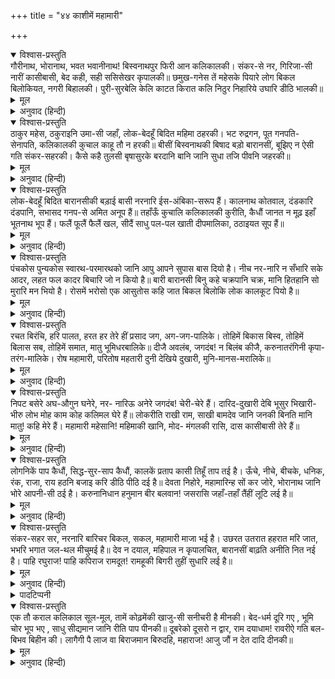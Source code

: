 +++
title = "४४ काशीमें महामारी"

+++


<details open><summary>विश्वास-प्रस्तुति</summary>
गौरीनाथ, भोरानाथ, भवत भवानीनाथ!  
बिस्वनाथपुर फिरी आन कलिकालकी।  
संकर-से नर, गिरिजा-सी नारीं कासीबासी,  
बेद कही, सही ससिसेखर कृपालकी॥  
छमुख-गनेस तें महेसके पियारे लोग  
बिकल बिलोकियत, नगरी बिहालकी।  
पुरी-सुरबेलि केलि काटत किरात कलि  
निठुर निहारिये उघारि डीठि भालकी॥
</details>

<details><summary>मूल</summary>

गौरीनाथ, भोरानाथ, भवत भवानीनाथ!  
बिस्वनाथपुर फिरी आन कलिकालकी।  
संकर-से नर, गिरिजा-सी नारीं कासीबासी,  
बेद कही, सही ससिसेखर कृपालकी॥  
छमुख-गनेस तें महेसके पियारे लोग  
बिकल बिलोकियत, नगरी बिहालकी।  
पुरी-सुरबेलि केलि काटत किरात कलि  
निठुर निहारिये उघारि डीठि भालकी॥
</details>

<details><summary>अनुवाद (हिन्दी)</summary>

हे पार्वतीपते! हे भोलानाथ! हे भवानीपते! इस विश्वनाथपुरी काशीमें आज कलिकालकी दुहाई फिरी हुई है। काशीमें रहनेवाले पुरुष शंकरके समान हैं और स्त्रियाँ पार्वतीजीके सदृश हैं—ऐसा वेदने कहा है और इसपर कृपालु चन्द्रशेखरकी भी सही है, किंतु हे महेश! आज [कलिके प्रतापसे] वे लोग जो शंकरको षडानन और गणेशसे भी प्यारे हैं, बड़े व्याकुल दीख पड़ते हैं, सारी काशीपुरीको [इस कलिने] बेहाल कर दिया है। यह कलिरूप निष्ठुर किरात आपकी पुरीरूप कल्पलताको खेलहीमें काट रहा है। इसे अपने मस्तकका नेत्र खोलकर देखिये॥ १६९॥
</details>

<details open><summary>विश्वास-प्रस्तुति</summary>
ठाकुर महेस, ठकुराइनि उमा-सी जहाँ,  
लोक-बेदहूँ बिदित महिमा ठहरकी।  
भट रुद्रगन, पूत गनपति-सेनापति,  
कलिकालकी कुचाल काहू तौ न हरकी॥  
बीसीं बिस्वनाथकी बिषाद बड़ो बारानसीं,  
बूझिए न ऐसी गति संकर-सहरकी।  
कैसे कहै तुलसी बृषासुरके बरदानि  
बानि जानि सुधा तजि पीवनि जहरकी॥
</details>

<details><summary>मूल</summary>

ठाकुर महेस, ठकुराइनि उमा-सी जहाँ,  
लोक-बेदहूँ बिदित महिमा ठहरकी।  
भट रुद्रगन, पूत गनपति-सेनापति,  
कलिकालकी कुचाल काहू तौ न हरकी॥  
बीसीं बिस्वनाथकी बिषाद बड़ो बारानसीं,  
बूझिए न ऐसी गति संकर-सहरकी।  
कैसे कहै तुलसी बृषासुरके बरदानि  
बानि जानि सुधा तजि पीवनि जहरकी॥
</details>

<details><summary>अनुवाद (हिन्दी)</summary>

जहाँके महादेवजी-जैसे स्वामी और पार्वतीजी-जैसी स्वामिनी हैं तथा लोक और वेदमें भी जिस स्थानकी महिमा प्रसिद्ध है, जहाँ रुद्रके गण ही योद्धा हैं और श्रीषडानन एवं गणेशजी सेनापति हैं, वहाँ भी कलिकी कुचालको किसीने नहीं रोका। इस विश्वनाथकी बीसीमें उस वाराणसीमें बड़ा भारी विषाद छाया हुआ है, शंकरके नगरकी ऐसी दुर्दशा है कि पूछो मत। वे भस्मासुरको वर देनेवाले ठहरे, उनका अमृत छोड़कर विष पीनेका स्वभाव जानकर भी तुलसीदास उनके विषयमें किस प्रकार कोई बात कह सकता है? [अर्थात् उनका तो स्वभाव ही उलटा है, इसलिये नगरकी चिन्ता न कर यदि वे कलियुगको पाले हुए हैं तो कोई आश्चर्य नहीं।]॥ १७०॥
</details>

<details open><summary>विश्वास-प्रस्तुति</summary>
लोक-बेदहूँ बिदित बारानसीकी बड़ाई  
बासी नरनारि ईस-अंबिका-सरूप हैं।  
कालनाथ कोतवाल, दंडकारि दंडपानि,  
सभासद गनप-से अमित अनूप हैं॥  
तहाँऊँ कुचालि कलिकालकी कुरीति, कैधौं  
जानत न मूढ़ इहाँ भूतनाथ भूप हैं।  
फलैं फूलैं फैलैं खल, सीदैं साधु पल-पल  
खाती दीपमालिका, ठठाइयत सूप हैं॥
</details>

<details><summary>मूल</summary>

लोक-बेदहूँ बिदित बारानसीकी बड़ाई  
बासी नरनारि ईस-अंबिका-सरूप हैं।  
कालनाथ कोतवाल, दंडकारि दंडपानि,  
सभासद गनप-से अमित अनूप हैं॥  
तहाँऊँ कुचालि कलिकालकी कुरीति, कैधौं  
जानत न मूढ़ इहाँ भूतनाथ भूप हैं।  
फलैं फूलैं फैलैं खल, सीदैं साधु पल-पल  
खाती दीपमालिका, ठठाइयत सूप हैं॥
</details>

<details><summary>अनुवाद (हिन्दी)</summary>

काशीका महत्त्व लोक और वेद दोनोंमें प्रसिद्ध है। यहाँके निवासी श्रीशंकर और पार्वतीरूप हैं। कालभैरव-जैसे तो यहाँके कोतवाल हैं, दण्डपाणि भैरव-जैसे दण्ड देनेवाले जज हैं तथा गणेशजी-जैसे अनेकों अनुपम सभासद् हैं। किंतु कुचालि कलियुगने वहाँ भी अपनी कुचेष्टा नहीं छोड़ी। अथवा वह मूर्ख जानता नहीं कि यहाँके राजा साक्षात् भूतनाथ हैं। [आजकल सब बातें उलटी देखनेमें आती हैं] दुष्ट लोग तो खूब फलते, फूलते और फैलते हैं तथा साधुजन पल-पलमें दु:ख उठाते हैं, जैसे कहावत है—घी तो खाय दीपमालिका और दूसरे दिन ठोंका जाता है सूप॥ १७१॥
</details>

<details open><summary>विश्वास-प्रस्तुति</summary>
पंचकोस पुन्यकोस स्वारथ-परमारथको  
जानि आपु आपने सुपास बास दियो है।  
नीच नर-नारि न सँभारि सके आदर,  
लहत फल कादर बिचारि जो न कियो है॥  
बारी बारानसी बिनु कहे चक्रपानि चक्र,  
मानि हितहानि सो मुरारि मन भियो है।  
रोसमें भरोसो एक आसुतोस कहि जात  
बिकल बिलोकि लोक कालकूट पियो है॥
</details>

<details><summary>मूल</summary>

पंचकोस पुन्यकोस स्वारथ-परमारथको  
जानि आपु आपने सुपास बास दियो है।  
नीच नर-नारि न सँभारि सके आदर,  
लहत फल कादर बिचारि जो न कियो है॥  
बारी बारानसी बिनु कहे चक्रपानि चक्र,  
मानि हितहानि सो मुरारि मन भियो है।  
रोसमें भरोसो एक आसुतोस कहि जात  
बिकल बिलोकि लोक कालकूट पियो है॥
</details>

<details><summary>अनुवाद (हिन्दी)</summary>

पाँच कोसके बीचमें बसा हुआ काशीक्षेत्र पुण्यका खजाना और स्वार्थ-परमार्थ दोनोंका साधक है—यह जानकर आपने यहाँके निवासियोंको अपने पार्श्वमें बसाया है, किंतु नीच स्त्री-पुरुष इस आदरको सह नहीं सके; इसलिये उन्होंने जो कर्म विचारकर नहीं किये, उन्हींका फल वे कायरलोग भोगते हैं। किंतु यह कलिकाल आपसे भय नहीं मानता, यह बड़े आश्चर्यकी बात है। देखिये, सुदर्शन चक्रने भगवान् कृष्णके बिना कहे ही [मिथ्यावासुदेव पौण्ड्रकका वध करनेके अनन्तर] काशीको जला दिया था [उसमें यद्यपि श्रीकृष्णका कोई अपराध नहीं था तो भी] आपके प्रेमकी हानि जानकर उनके चित्तमें बड़ा ही संकोच है, [फिर बेचारा कलि तो किस खेतकी मूली है।] दैवका कोप होनेपर तो एकमात्र आप आशुतोषका ही भरोसा कहा जाता है, क्योंकि लोकोंको व्याकुल देखकर आपहीने तो कालकूट विष पिया था॥ १७२॥
</details>

<details open><summary>विश्वास-प्रस्तुति</summary>
रचत बिरंचि, हरि पालत, हरत हर  
तेरे हीं प्रसाद जग, अग-जग-पालिके।  
तोहिमें बिकास बिस्व, तोहिमें बिलास सब,  
तोहिमें समात, मातु भूमिधरबालिके॥  
दीजै अवलंब, जगदंब! न बिलंब कीजै,  
करुनातरंगिनी कृपा-तरंग-मालिके।  
रोष महामारी, परितोष महतारी दुनी  
देखिये दुखारी, मुनि-मानस-मरालिके॥
</details>

<details><summary>मूल</summary>

रचत बिरंचि, हरि पालत, हरत हर  
तेरे हीं प्रसाद जग, अग-जग-पालिके।  
तोहिमें बिकास बिस्व, तोहिमें बिलास सब,  
तोहिमें समात, मातु भूमिधरबालिके॥  
दीजै अवलंब, जगदंब! न बिलंब कीजै,  
करुनातरंगिनी कृपा-तरंग-मालिके।  
रोष महामारी, परितोष महतारी दुनी  
देखिये दुखारी, मुनि-मानस-मरालिके॥
</details>

<details><summary>अनुवाद (हिन्दी)</summary>

हे चराचरका पालन करनेवाली माता पार्वती! तेरी ही कृपासे ब्रह्माजी सृष्टिकी रचना करते हैं, विष्णु पालन करते हैं और महादेवजी संहार करते हैं। सारे विश्वका तेरेहीमें विकास होता है, तेरेहीमें उसकी स्थिति है और फिर तेरेहीमें उसका लय होता है। हे जगज्जननी! तुम कृपा-तरङ्गावलिसे विभूषित करुणामयी सरिता हो। तुम देरी न करके मुझे आश्रय दो। हे मुनिमन-मानस-मरालिके! कुपित होनेपर तुम महामारी हो जाती हो और प्रसन्न होनेपर तुम्हीं संसारकी साक्षात् जननीस्वरूपा हो; अत: अब तुम कृपादृष्टिसे हम दु:खियोंकी ओर देखो॥ १७३॥
</details>

<details open><summary>विश्वास-प्रस्तुति</summary>
निपट बसेरे अघ-औगुन घनेरे, नर-  
नारिऊ अनेरे जगदंब! चेरी-चेरे हैं।  
दारिद-दुखारी देबि भूसुर भिखारी-भीरु  
लोभ मोह काम कोह कलिमल घेरे हैं॥  
लोकरीति राखी राम, साखी बामदेव जानि  
जनकी बिनति मानि मातु! कहि मेरे हैं।  
महामारी महेसानि! महिमाकी खानि, मोद-  
मंगलकी रासि, दास कासीबासी तेरे हैं॥
</details>

<details><summary>मूल</summary>

निपट बसेरे अघ-औगुन घनेरे, नर-  
नारिऊ अनेरे जगदंब! चेरी-चेरे हैं।  
दारिद-दुखारी देबि भूसुर भिखारी-भीरु  
लोभ मोह काम कोह कलिमल घेरे हैं॥  
लोकरीति राखी राम, साखी बामदेव जानि  
जनकी बिनति मानि मातु! कहि मेरे हैं।  
महामारी महेसानि! महिमाकी खानि, मोद-  
मंगलकी रासि, दास कासीबासी तेरे हैं॥
</details>

<details><summary>अनुवाद (हिन्दी)</summary>

हे जगन्मात:! यहाँके अन्यायी नर-नारी यद्यपि पाप और अवगुणोंके पूरे निवासस्थान हैं तो भी वे हैं तेरे ही दास-दासी। हे देवि! वे दरिद्रताके कारण अत्यन्त दु:खी हैं; ब्राह्मणलोग भिखमंगे और बड़े डरपोक हो गये हैं; इसलिये लोभ, मोह, काम और क्रोधरूप कलिकलुषने उन्हें घेर लिया है। देख, भगवान् रामने भी [अपनी प्रजाके गुण-दोषोंकी ओर दृष्टि न देकर] लोक-मर्यादाकी रक्षा की थी, इसमें स्वयं श्रीमहादेवजी साक्षी हैं—ऐसा जानकर हे मात:! इस दासकी प्रार्थनापर ध्यान देकर एक बार ऐसा कह दे कि ‘ये सब मेरे हैं।’ हे महामारी! हे महिमाकी खानि एवं मङ्गल और आनन्दकी राशि महेश्वरि! ये काशीवासी तेरे ही दास हैं॥ १७४॥
</details>

<details open><summary>विश्वास-प्रस्तुति</summary>
लोगनिकें पाप कैधौं, सिद्ध-सुर-साप कैधौं,  
कालकें प्रताप कासी तिहूँ ताप तई है।  
ऊँचे, नीचे, बीचके, धनिक, रंक, राजा, राय  
हठनि बजाइ करि डीठि पीठि दई है॥  
देवता निहोरे, महामारिन्ह सों कर जोरे,  
भोरानाथ जानि भोरे आपनी-सी ठई है।  
करुनानिधान हनुमान बीर बलवान!  
जसरासि जहाँ-तहाँ तैंहीं लूटि लई है॥
</details>

<details><summary>मूल</summary>

लोगनिकें पाप कैधौं, सिद्ध-सुर-साप कैधौं,  
कालकें प्रताप कासी तिहूँ ताप तई है।  
ऊँचे, नीचे, बीचके, धनिक, रंक, राजा, राय  
हठनि बजाइ करि डीठि पीठि दई है॥  
देवता निहोरे, महामारिन्ह सों कर जोरे,  
भोरानाथ जानि भोरे आपनी-सी ठई है।  
करुनानिधान हनुमान बीर बलवान!  
जसरासि जहाँ-तहाँ तैंहीं लूटि लई है॥
</details>

<details><summary>अनुवाद (हिन्दी)</summary>

न जाने लोगोंका पाप है अथवा सिद्ध और देवताओंका शाप है या समयका प्रताप है, जिसके कारण काशी तीनों तापोंसे तप रही है। इस समय ऊँच, नीच, मध्यम श्रेणीके लोग, धनी, निर्धन, राजा और राव सभीने हठपूर्वक, खुल्लम-खुल्ला सब कुछ देखकर भी पीठ फेर ली है। देवताओंकी प्रार्थना की और महामारियोंको भी हाथ जोड़े; परंतु इन्होंने भोलानाथको सीधा-सादा जानकर मनमानी ठान रखी है। हे करुणानिधान, बलवान् वीर हनुमान् जी! जहाँ-तहाँ आपहीने यशकी राशि लूटी है [अत: आप ही यहाँके लोगोंका भी दु:ख दूर करके यशस्वी होइये]॥ १७५॥
</details>

<details open><summary>विश्वास-प्रस्तुति</summary>
संकर-सहर सर, नरनारि बारिचर  
बिकल, सकल, महामारी माजा भई है।  
उछरत उतरात हहरात मरि जात,  
भभरि भगात जल-थल मीचुमई है॥  
देव न दयाल, महिपाल न कृपालचित,  
बारानसीं बाढ़ति अनीति नित नई है।  
पाहि रघुराज! पाहि कपिराज रामदूत!  
रामहूकी बिगरी तुहीं सुधारि लई है॥
</details>

<details><summary>मूल</summary>

संकर-सहर सर, नरनारि बारिचर  
बिकल, सकल, महामारी माजा भई है।  
उछरत उतरात हहरात मरि जात,  
भभरि भगात जल-थल मीचुमई है॥  
देव न दयाल, महिपाल न कृपालचित,  
बारानसीं बाढ़ति अनीति नित नई है।  
पाहि रघुराज! पाहि कपिराज रामदूत!  
रामहूकी बिगरी तुहीं सुधारि लई है॥
</details>

<details><summary>अनुवाद (हिन्दी)</summary>

इस शिवपुरीरूप सरोवरके नर-नारीरूप समस्त जलचर बड़े व्याकुल हैं, यह महामारी उनके लिये माजा* हो रही है। वे उछलते हैं, तैरते हैं, घबराकर भागते हैं और हाय-हाय करके मर जाते हैं। इस प्रकार सारा जल-थल मृत्युमय हो रहा है। इस समय देवतालोग दया नहीं करते तथा राजालोग भी कृपालुचित्त नहीं हैं। अत: वाराणसीमें नित्य-नवीन अन्याय बढ़ रहा है। हे रघुराज! रक्षा कीजिये। हे वानरराज हनुमान् जी! रक्षा कीजिये; भगवान् रामकी बात बिगड़नेपर भी आपहीने उसे सँभाला था [अत: यहाँ भी आप ही कृपा कीजिये]॥ १७६॥
</details>

<details><summary>पादटिप्पनी</summary>

* जलचरोंमें होनेवाला एक प्रकारका रोग।
</details>

<details open><summary>विश्वास-प्रस्तुति</summary>
एक तौ कराल कलिकाल सूल-मूल, तामें  
कोढ़मेंकी खाजु-सी सनीचरी है मीनकी।  
बेद-धर्म दूरि गए , भूमि चोर भूप भए ,  
साधु सीद्यमान जानि रीति पाप पीनकी॥  
दूबरेको दूसरो न द्वार, राम दयाधाम!  
रावरीऐ गति बल-बिभव बिहीन की।  
लागैगी पै लाज वा बिराजमान बिरुदहि,  
महाराज! आजु जौं न देत दादि दीनकी॥
</details>

<details><summary>मूल</summary>

एक तौ कराल कलिकाल सूल-मूल, तामें  
कोढ़मेंकी खाजु-सी सनीचरी है मीनकी।  
बेद-धर्म दूरि गए , भूमि चोर भूप भए ,  
साधु सीद्यमान जानि रीति पाप पीनकी॥  
दूबरेको दूसरो न द्वार, राम दयाधाम!  
रावरीऐ गति बल-बिभव बिहीन की।  
लागैगी पै लाज वा बिराजमान बिरुदहि,  
महाराज! आजु जौं न देत दादि दीनकी॥
</details>

<details><summary>अनुवाद (हिन्दी)</summary>

एक तो सारे दु:खोंका मूलभूत यह भयंकर कलिकाल और उसमें भी कोढ़में खाजके समान मीनराशिपर शनैश्चरकी स्थिति है। इसीसे इस समय वेद-धर्म तो लुप्त हो गये हैं, लुटेरे ही राजा हो गये तथा बढ़े हुए पापकी गति देखकर साधुजन दु:खी हैं। हे दयाधाम भगवान् राम! दुर्बल पुरुषोंके लिये कोई दूसरा द्वार नहीं है, बलवैभवशून्य पुरुषोंको तो एकमात्र आपकी ही गति है। हे महाराज! यदि इस समय आपने इन दीनोंकी सहायता न की तो आपके उस (सर्वोपरि) विराजमान विरदको लज्जित होना पड़ेगा॥ १७७॥
</details>
